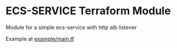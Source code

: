# ECS-SERVICE Terraform Module
Module for a simple ecs-service with http alb listener

Example at [example/main.tf](example/main.tf)